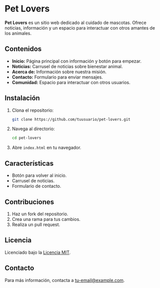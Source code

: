 # Pet Lovers

**Pet Lovers** es un sitio web dedicado al cuidado de mascotas. Ofrece noticias, información y un espacio para interactuar con otros amantes de los animales.

## Contenidos

- **Inicio:** Página principal con información y botón para empezar.
- **Noticias:** Carrusel de noticias sobre bienestar animal.
- **Acerca de:** Información sobre nuestra misión.
- **Contacto:** Formulario para enviar mensajes.
- **Comunidad:** Espacio para interactuar con otros usuarios.

## Instalación

1. Clona el repositorio:

    ```bash
    git clone https://github.com/tuusuario/pet-lovers.git
    ```

2. Navega al directorio:

    ```bash
    cd pet-lovers
    ```

3. Abre `index.html` en tu navegador.

## Características

- Botón para volver al inicio.
- Carrusel de noticias.
- Formulario de contacto.

## Contribuciones

1. Haz un fork del repositorio.
2. Crea una rama para tus cambios.
3. Realiza un pull request.

## Licencia

Licenciado bajo la [Licencia MIT](LICENSE).

## Contacto

Para más información, contacta a [tu-email@example.com](mailto:ferandre1718.frg@gmail.com).
